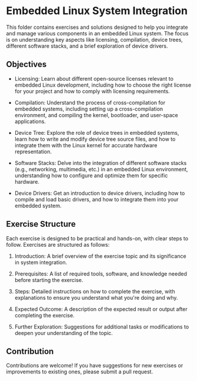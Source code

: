 # Embedded Linux System Integration

This folder contains exercises and solutions designed to help you integrate and manage various components in an embedded Linux system. The focus is on understanding key aspects like licensing, compilation, device trees, different software stacks, and a brief exploration of device drivers.

## Objectives

- Licensing: Learn about different open-source licenses relevant to embedded Linux development, including how to choose the right license for your project and how to comply with licensing requirements.

- Compilation: Understand the process of cross-compilation for embedded systems, including setting up a cross-compilation environment, and compiling the kernel, bootloader, and user-space applications.

- Device Tree: Explore the role of device trees in embedded systems, learn how to write and modify device tree source files, and how to integrate them with the Linux kernel for accurate hardware representation.

- Software Stacks: Delve into the integration of different software stacks (e.g., networking, multimedia, etc.) in an embedded Linux environment, understanding how to configure and optimize them for specific hardware.

- Device Drivers: Get an introduction to device drivers, including how to compile and load basic drivers, and how to integrate them into your embedded system.

## Exercise Structure

Each exercise is designed to be practical and hands-on, with clear steps to follow. Exercises are structured as follows:

1. Introduction: A brief overview of the exercise topic and its significance in system integration.
  
2. Prerequisites: A list of required tools, software, and knowledge needed before starting the exercise.
  
3. Steps: Detailed instructions on how to complete the exercise, with explanations to ensure you understand what you're doing and why.
  
4. Expected Outcome: A description of the expected result or output after completing the exercise.
  
5. Further Exploration: Suggestions for additional tasks or modifications to deepen your understanding of the topic.

## Contribution

Contributions are welcome! If you have suggestions for new exercises or improvements to existing ones, please submit a pull request.

